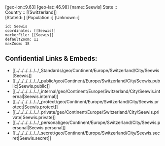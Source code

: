 ﻿---
location: [46.98,9.63] 
mapzoom: [7,12] 
mapmarker: city 
type: City
tags:
- geo/City


SpocWebEntityId: 34174
isDeleted: false
confidential: public

---
[geo-lon::9.63] 
[geo-lat::46.98] 
[name::Seewis] 
State ::  
Country :: [[Switzerland]]  
[StateId::] 
[Population::] 
[Unknown::] 


```leaflet
id: Seewis
coordinates: [[Seewis]] 
markerFile: [[Seewis]] 
defaultZoom: 11 
maxZoom: 18
```


## Confidential Links & Embeds: 
- [[../../../../../../_Standards/geo/Continent/Europe/Switzerland/City/Seewis|Seewis]] 
- [[../../../../../../_public/geo/Continent/Europe/Switzerland/City/Seewis.public|Seewis.public]] 
- [[../../../../../../_internal/geo/Continent/Europe/Switzerland/City/Seewis.internal|Seewis.internal]] 
- [[../../../../../../_protect/geo/Continent/Europe/Switzerland/City/Seewis.protect|Seewis.protect]] 
- [[../../../../../../_private/geo/Continent/Europe/Switzerland/City/Seewis.private|Seewis.private]] 
- [[../../../../../../_personal/geo/Continent/Europe/Switzerland/City/Seewis.personal|Seewis.personal]] 
- [[../../../../../../_secret/geo/Continent/Europe/Switzerland/City/Seewis.secret|Seewis.secret]] 
